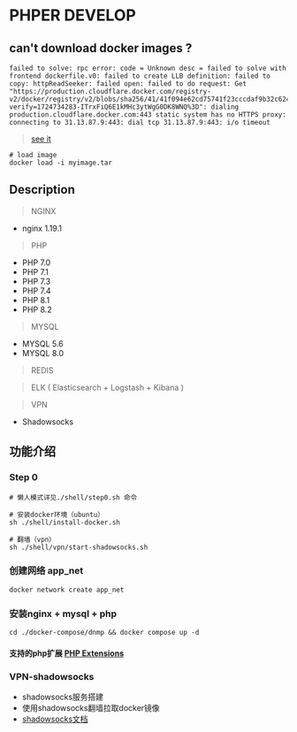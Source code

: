# PHPER DEVELOP

## can't download docker images ?

```text
failed to solve: rpc error: code = Unknown desc = failed to solve with frontend dockerfile.v0: failed to create LLB definition: failed to copy: httpReadSeeker: failed open: failed to do request: Get "https://production.cloudflare.docker.com/registry-v2/docker/registry/v2/blobs/sha256/41/41f094e62cd75741f23cccdaf9b32c6243bce0a344f39f477211fe853101175c/data?verify=1724734283-ITrxFiQ6E1kMHc3ytWgG0DK8WNQ%3D": dialing production.cloudflare.docker.com:443 static system has no HTTPS proxy: connecting to 31.13.87.9:443: dial tcp 31.13.87.9:443: i/o timeout
```

> [see it](https://pan.quark.cn/s/8c7f8fdac442)

```shell
# load image
docker load -i myimage.tar
```

## Description

> NGINX

* nginx 1.19.1

> PHP

* PHP 7.0
* PHP 7.1
* PHP 7.3
* PHP 7.4
* PHP 8.1
* PHP 8.2

> MYSQL

* MYSQL 5.6
* MYSQL 8.0

> REDIS

> ELK ( Elasticsearch + Logstash + Kibana )

> VPN

* Shadowsocks

## 功能介绍

### Step 0

```shell
# 懒人模式详见./shell/step0.sh 命令

# 安装docker环境（ubuntu）
sh ./shell/install-docker.sh

# 翻墙（vpn）
sh ./shell/vpn/start-shadowsocks.sh

```

### 创建网络 app_net

```text
docker network create app_net
```

### 安装nginx + mysql + php

```text
cd ./docker-compose/dnmp && docker compose up -d
```

#### 支持的php扩展 [PHP Extensions](./doc/dnmp/PHP-Extensions.md ':include')


### VPN-shadowsocks
* shadowsocks服务搭建
* 使用shadowsocks翻墙拉取docker镜像
* [shadowsocks文档](./doc/vpn/shadowsocks.md ':include')



